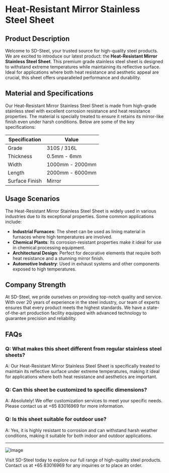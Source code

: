 # Heat-Resistant Mirror Stainless Steel Sheet

## Product Description
Welcome to SD-Steel, your trusted source for high-quality steel products. We are excited to introduce our latest product: the **Heat-Resistant Mirror Stainless Steel Sheet**. This premium grade stainless steel sheet is designed to withstand extreme temperatures while maintaining its reflective surface. Ideal for applications where both heat resistance and aesthetic appeal are crucial, this sheet offers unparalleled performance and durability.

## Material and Specifications
Our Heat-Resistant Mirror Stainless Steel Sheet is made from high-grade stainless steel with excellent corrosion resistance and heat resistance properties. The material is specially treated to ensure it retains its mirror-like finish even under harsh conditions. Below are some of the key specifications:

| Specification | Value |
|---------------|-------|
| Grade         | 310S / 316L |
| Thickness     | 0.5mm - 6mm |
| Width         | 1000mm - 2000mm |
| Length        | 2000mm - 6000mm |
| Surface Finish | Mirror |

## Usage Scenarios
The Heat-Resistant Mirror Stainless Steel Sheet is widely used in various industries due to its exceptional properties. Some common applications include:
- **Industrial Furnaces**: The sheet can be used as lining material in furnaces where high temperatures are involved.
- **Chemical Plants**: Its corrosion-resistant properties make it ideal for use in chemical processing equipment.
- **Architectural Design**: Perfect for decorative elements that require both heat resistance and a stunning mirror finish.
- **Automotive Industry**: Used in exhaust systems and other components exposed to high temperatures.

## Company Strength
At SD-Steel, we pride ourselves on providing top-notch quality and service. With over 20 years of experience in the steel industry, our team of experts ensures that every product meets the highest standards. We have a state-of-the-art production facility equipped with advanced technology to guarantee precision and reliability. 

## FAQs
### Q: What makes this sheet different from regular stainless steel sheets?
A: Our Heat-Resistant Mirror Stainless Steel Sheet is specifically treated to maintain its reflective surface under extreme temperatures, making it ideal for applications where both heat resistance and aesthetics are important.

### Q: Can this sheet be customized to specific dimensions?
A: Absolutely! We offer customization services to meet your specific needs. Please contact us at +65 83016969 for more information.

### Q: Is this sheet suitable for outdoor use?
A: Yes, it is highly resistant to corrosion and can withstand harsh weather conditions, making it suitable for both indoor and outdoor applications.

---

![Image](https://github.com/user-attachments/assets/2567258e-e124-4816-932d-1809bd27ef0b)

Visit SD-Steel today to explore our full range of high-quality steel products. Contact us at +65 83016969 for any inquiries or to place an order.